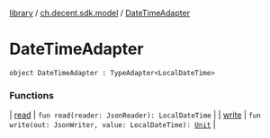 [library](../../index.md) / [ch.decent.sdk.model](../index.md) / [DateTimeAdapter](./index.md)

# DateTimeAdapter

`object DateTimeAdapter : TypeAdapter<LocalDateTime>`

### Functions

| [read](read.md) | `fun read(reader: JsonReader): LocalDateTime` |
| [write](write.md) | `fun write(out: JsonWriter, value: LocalDateTime): `[`Unit`](https://kotlinlang.org/api/latest/jvm/stdlib/kotlin/-unit/index.html) |

